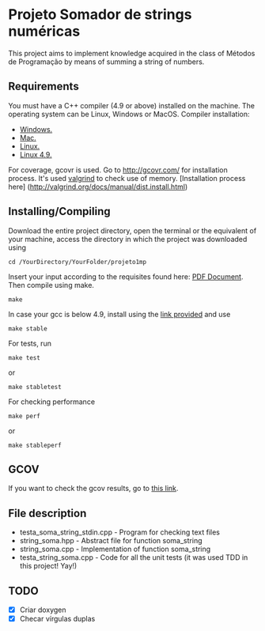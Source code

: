 # Projeto Somador de strings numéricas

This project aims to implement knowledge acquired in the class of Métodos de Programação by means of summing a string of numbers.

## Requirements

You must have a C++ compiler (4.9 or above) installed on the machine.
The operating system can be Linux, Windows or MacOS.
Compiler installation:
- [Windows.](https://cs.calvin.edu/courses/cs/112/resources/installingEclipse/cygwin/)
- [Mac.](https://www.mkyong.com/mac/how-to-install-gcc-compiler-on-mac-os-x/)
- [Linux.](https://askubuntu.com/questions/348654/how-to-install-g-compiler)
- [Linux 4.9.](https://askubuntu.com/questions/428198/getting-installing-gcc-g-4-9-on-ubuntu)

For coverage, gcovr is used. Go to http://gcovr.com/ for installation process.
It's used [valgrind](http://valgrind.org/) to check use of memory. [Installation process here] (http://valgrind.org/docs/manual/dist.install.html)

## Installing/Compiling

Download the entire project directory, open the terminal or the equivalent of your machine, access the directory in which the project was downloaded using

```
cd /YourDirectory/YourFolder/projeto1mp
```
Insert your input according to the requisites found here: [PDF Document](mp_t1.pdf).
Then compile using make.

```
make
```
In case your gcc is below 4.9, install using the [link provided](https://askubuntu.com/questions/428198/getting-installing-gcc-g-4-9-on-ubuntu)
and use
```
make stable
```
For tests, run
```
make test
```
or
```
make stabletest
```
For checking performance
```
make perf
```
or
```
make stableperf
```

## GCOV

If you want to check the gcov results, go to [this link](https://cdn.rawgit.com/alexandrebarbaruiva/projeto1mp/f2607218/coverage.html).

## File description

- testa_soma_string_stdin.cpp - Program for checking text files
- string_soma.hpp - Abstract file for function soma_string
- string_soma.cpp - Implementation of function soma_string
- testa_string_soma.cpp - Code for all the unit tests (it was used TDD in this project! Yay!)

## TODO

- [x] Criar doxygen
- [x] Checar vírgulas duplas

